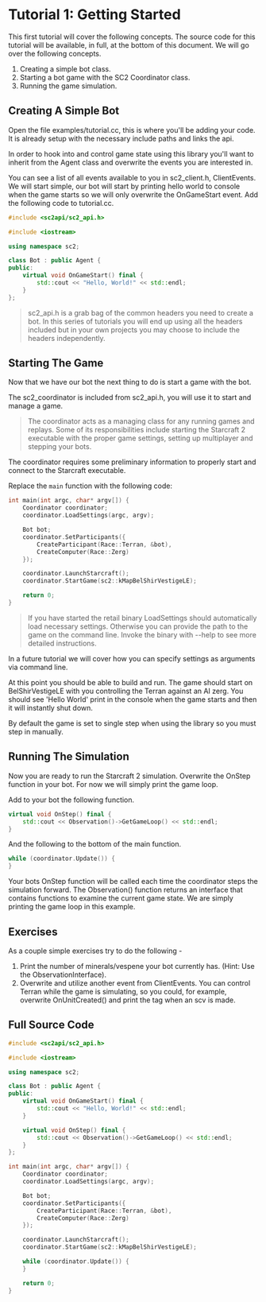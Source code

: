 Tutorial 1: Getting Started
===========================

This first tutorial will cover the following concepts. The source code for this tutorial
will be available, in full, at the bottom of this document. We will go over the following concepts.

1. Creating a simple bot class.
2. Starting a bot game with the SC2 Coordinator class.
3. Running the game simulation.

Creating A Simple Bot
---------------------

Open the file examples/tutorial.cc, this is where you'll be adding your code. It is already
setup with the necessary include paths and links the api.

In order to hook into and control game state using this library you'll want to inherit
from the Agent class and overwrite the events you are interested in.

You can see a list of all events available to you in sc2_client.h, ClientEvents. We will start
simple, our bot will start by printing hello world to console when the game starts so we will
only overwrite the OnGameStart event. Add the following code to tutorial.cc.

```C++
#include <sc2api/sc2_api.h>

#include <iostream>

using namespace sc2;

class Bot : public Agent {
public:
    virtual void OnGameStart() final {
        std::cout << "Hello, World!" << std::endl;
    }
};
```

> sc2_api.h is a grab bag of the common headers you need to create a bot. In this series of 
> tutorials you will end up using all the headers included but in your own projects you
> may choose to include the headers independently.


Starting The Game
-----------------

Now that we have our bot the next thing to do is start a game with the bot.

The sc2_coordinator is included from sc2_api.h, you will use it to start and manage a game.

> The coordinator acts as a managing class for any running games and replays.
> Some of its responsibilities include starting the Starcraft 2 executable
> with the proper game settings, setting up multiplayer and stepping your bots.

The coordinator requires some preliminary information to properly start and connect
to the Starcraft executable.

Replace the `main` function with the following code:

```C++
int main(int argc, char* argv[]) {
    Coordinator coordinator;
    coordinator.LoadSettings(argc, argv);

    Bot bot;
    coordinator.SetParticipants({
        CreateParticipant(Race::Terran, &bot),
        CreateComputer(Race::Zerg)
    });

    coordinator.LaunchStarcraft();
    coordinator.StartGame(sc2::kMapBelShirVestigeLE);

    return 0;
}
```

> If you have started the retail binary LoadSettings should automatically load necessary settings.
> Otherwise you can provide the path to the game on the command line.
> Invoke the binary with --help to see more detailed instructions.

In a future tutorial we will cover how you can specify settings as arguments via command
line.

At this point you should be able to build and run. The game should start on BelShirVestigeLE with
you controlling the Terran against an AI zerg. You should see 'Hello World' print in the
console when the game starts and then it will instantly shut down. 

By default the game is set to single step when using the library so you must step in
manually.

Running The Simulation
----------------------

Now you are ready to run the Starcraft 2 simulation. Overwrite the OnStep function in your bot. 
For now we will simply print the game loop.

Add to your bot the following function.

```C++
virtual void OnStep() final {
    std::cout << Observation()->GetGameLoop() << std::endl;
}

```

And the following to the bottom of the main function.

```C++
while (coordinator.Update()) {
}
```

Your bots OnStep function will be called each time the coordinator steps the simulation forward.
The Observation() function returns an interface that contains functions to examine
the current game state. We are simply printing the game loop in this example.

Exercises
---------

As a couple simple exercises try to do the following -

1. Print the number of minerals/vespene your bot currently has. (Hint: Use the ObservationInterface).
2. Overwrite and utilize another event from ClientEvents. You can control Terran while the game
is simulating, so you could, for example, overwrite OnUnitCreated() and print the tag when
an scv is made.

Full Source Code
----------------

```C++
#include <sc2api/sc2_api.h>

#include <iostream>

using namespace sc2;

class Bot : public Agent {
public:
    virtual void OnGameStart() final {
        std::cout << "Hello, World!" << std::endl;
    }

    virtual void OnStep() final {
        std::cout << Observation()->GetGameLoop() << std::endl;
    }
};

int main(int argc, char* argv[]) {
    Coordinator coordinator;
    coordinator.LoadSettings(argc, argv);

    Bot bot;
    coordinator.SetParticipants({
        CreateParticipant(Race::Terran, &bot),
        CreateComputer(Race::Zerg)
    });

    coordinator.LaunchStarcraft();
    coordinator.StartGame(sc2::kMapBelShirVestigeLE);

    while (coordinator.Update()) {
    }

    return 0;
}
```

